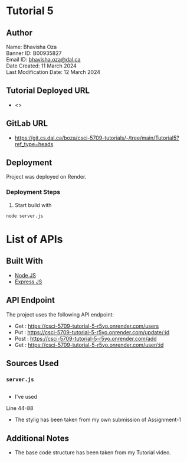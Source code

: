 # Tutorial 5

## **Author**

Name: Bhavisha Oza \
Banner ID: B00935827 \
Email ID: bhavisha.oza@dal.ca \
Date Created: 11 March 2024 \
Last Modification Date: 12 March 2024

## Tutorial Deployed URL

- <>

## GitLab URL

- <https://git.cs.dal.ca/boza/csci-5709-tutorials/-/tree/main/Tutorial5?ref_type=heads>

## Deployment

Project was deployed on Render.

### Deployment Steps

1. Start build with

```
node server.js
```

# List of APIs

## Built With

- [Node JS](https://nodejs.org/docs/latest/api/)
- [Express JS](https://expressjs.com/en/starter/installing.html)

## API Endpoint

The project uses the following API endpoint:

- Get : https://csci-5709-tutorial-5-r5yo.onrender.com/users
- Put : https://csci-5709-tutorial-5-r5yo.onrender.com/update/:id
- Post : https://csci-5709-tutorial-5-r5yo.onrender.com/add
- Get : https://csci-5709-tutorial-5-r5yo.onrender.com/user/:id

## Sources Used

### `server.js`

```

```

- I've used

Line 44-88

- The stylig has been taken from my own submission of Assignment-1

## Additional Notes

- The base code structure has been taken from my Tutorial video.
